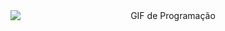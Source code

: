 <div style="text-align: center;">
    <img src="https://media.giphy.com/media/13uLn3zzG1t5nO/giphy.gif" alt="GIF de Programação" style="display: block; margin: 0 auto; max-width: 100%; height: auto;" />
</div>
